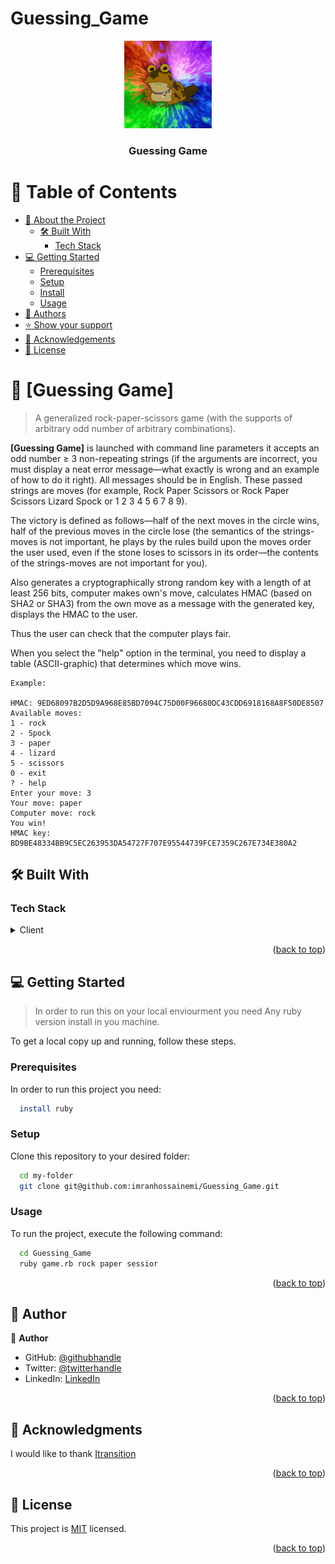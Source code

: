 # Guessing_Game
<a name="readme-top"></a>
<div align="center">
  <img src="200w.gif" alt="logo" width="140"  height="auto" />
  <br/>

  <h3><b>Guessing Game</b></h3>

</div>

<!-- TABLE OF CONTENTS -->

# 📗 Table of Contents

- [📖 About the Project](#about-project)
  - [🛠 Built With](#built-with)
    - [Tech Stack](#tech-stack)
- [💻 Getting Started](#getting-started)
  - [Prerequisites](#prerequisites)
  - [Setup](#setup)
  - [Install](#install)
  - [Usage](#usage)
- [👥 Authors](#authors)
- [⭐️ Show your support](#support)
- [🙏 Acknowledgements](#acknowledgements)
- [📝 License](#license)

<!-- PROJECT DESCRIPTION -->

# 📖 [Guessing Game] <a name="about-project"></a>

> A generalized rock-paper-scissors game (with the supports of arbitrary odd number of arbitrary combinations).

**[Guessing Game]** is launched with command line parameters it accepts an odd number ≥ 3 non-repeating strings (if the arguments are incorrect, you must display a neat error message—what exactly is wrong and an example of how to do it right). All messages should be in English. These passed strings are moves (for example, Rock Paper Scissors or Rock Paper Scissors Lizard Spock or 1 2 3 4 5 6 7 8 9).

The victory is defined as follows—half of the next moves in the circle wins, half of the previous moves in the circle lose (the semantics of the strings-moves is not important, he plays by the rules build upon the moves order the user used, even if the stone loses to scissors in its order—the contents of the strings-moves are not important for you).

Also generates a cryptographically strong random key  with a length of at least 256 bits, computer makes own's move, calculates HMAC (based on SHA2 or SHA3) from the own move as a message with the generated key, displays the HMAC to the user.

Thus the user can check that the computer plays fair.

When you select the "help" option in the terminal, you need to display a table (ASCII-graphic) that determines which move wins.

    Example:

    HMAC: 9ED68097B2D5D9A968E85BD7094C75D00F96680DC43CDD6918168A8F50DE8507
    Available moves:
    1 - rock
    2 - Spock
    3 - paper
    4 - lizard
    5 - scissors
    0 - exit
    ? - help
    Enter your move: 3
    Your move: paper
    Computer move: rock
    You win!
    HMAC key: BD9BE48334BB9C5EC263953DA54727F707E95544739FCE7359C267E734E380A2

## 🛠 Built With <a name="built-with"></a>

### Tech Stack <a name="tech-stack"></a>

<details>
  <summary>Client</summary>
  <ul>
    <li><a href="https://ruby-lang.org/">Ruby</a></li>
  </ul>
</details>

<p align="right">(<a href="#readme-top">back to top</a>)</p>

<!-- GETTING STARTED -->

## 💻 Getting Started <a name="getting-started"></a>

> In order to run this on your local enviourment you need Any ruby version install in you machine.

To get a local copy up and running, follow these steps.

### Prerequisites

In order to run this project you need:

```sh
  install ruby
```

### Setup

Clone this repository to your desired folder:

```sh
  cd my-folder
  git clone git@github.com:imranhossainemi/Guessing_Game.git
```

### Usage

To run the project, execute the following command:

```sh
  cd Guessing_Game
  ruby game.rb rock paper sessior
```

<p align="right">(<a href="#readme-top">back to top</a>)</p>

<!-- AUTHORS -->

## 👤 Author <a name="authors"></a>

👤 **Author**

- GitHub: [@githubhandle](https://github.com/imranhossainemi)
- Twitter: [@twitterhandle](https://twitter.com/DevImranHossain)
- LinkedIn: [LinkedIn](https://www.linkedin.com/in/imran-hossain-emi/)

<p align="right">(<a href="#readme-top">back to top</a>)</p>

<!-- ACKNOWLEDGEMENTS -->

## 🙏 Acknowledgments <a name="acknowledgements"></a>

I would like to thank [Itransition](https://www.itransition.com/)

<p align="right">(<a href="#readme-top">back to top</a>)</p>

<!-- LICENSE -->

## 📝 License <a name="license"></a>

This project is [MIT](./LICENSE) licensed.

<p align="right">(<a href="#readme-top">back to top</a>)</p>
